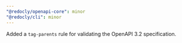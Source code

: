 ```yaml
---
"@redocly/openapi-core": minor
"@redocly/cli": minor
---
```


Added a `tag-parents` rule for validating the OpenAPI 3.2 specification.
